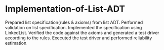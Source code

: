 # Implementation-of-List-ADT
Prepared list specification(rules &amp; axioms) from list ADT. Performed validation on list specification. Implemented the specification using LinkedList. Verified the code against the axioms and generated a test driver according to the rules. Executed the test driver and performed reliability estimation.
